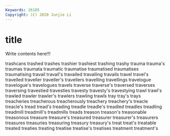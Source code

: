 ```yaml
---
Keywords: 26105
Copyright: (C) 2020 Junjie Li
---
```


# title

Write contents here!!!

trashcans 
trashed 
trashes 
trashier 
trashiest 
trashing 
trashy 
trauma 
trauma's
traumas 
traumata 
traumatic 
traumatise 
traumatised 
traumatises 
traumatising 
travail 
travail's 
travailed
travailing 
travails 
travel 
travel's 
travelled 
traveller 
traveller's 
travellers 
travelling 
travellings
travelogue 
travelogue's 
travelogues 
travels 
traverse 
traverse's 
traversed 
traverses 
traversing 
travestied
travesties 
travesty 
travesty's 
travestying 
trawl 
trawl's 
trawled 
trawler 
trawler's 
trawlers
trawling 
trawls 
tray 
tray's 
trays 
treacheries 
treacherous 
treacherously 
treachery 
treachery's
treacle 
treacle's 
tread 
tread's 
treading 
treadle 
treadle's 
treadled 
treadles 
treadling
treadmill 
treadmill's 
treadmills 
treads 
treason 
treason's 
treasonable 
treasonous 
treasure 
treasure's
treasured 
treasurer 
treasurer's 
treasurers 
treasures 
treasuries 
treasuring 
treasury 
treasury's 
treat
treat's 
treatable 
treated 
treaties 
treating 
treatise 
treatise's 
treatises 
treatment 
treatment's

